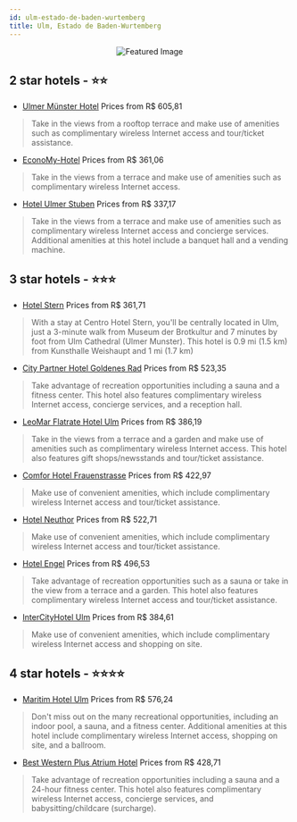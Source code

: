 ```yaml
---
id: ulm-estado-de-baden-wurtemberg
title: Ulm, Estado de Baden-Wurtemberg
---
```


<center><img src="https://i.travelapi.com/hotels/27000000/26500000/26493200/26493182/85bcf74c_z.jpg" alt="Featured Image" /></center>


##  2 star hotels - ⭐️⭐️

-    [Ulmer Münster Hotel](https://us.hurb.com/hotels/ulm/ulmer-munster-hotel-JNP-JP923580?cmp=18055) Prices from R$ 605,81
   > Take in the views from a rooftop terrace and make use of amenities such as complimentary wireless Internet access and tour/ticket assistance.
-    [EconoMy-Hotel](https://us.hurb.com/hotels/ulm/economy-hotel-JNP-JP919646?cmp=18055) Prices from R$ 361,06
   > Take in the views from a terrace and make use of amenities such as complimentary wireless Internet access.
-    [Hotel Ulmer Stuben](https://us.hurb.com/hotels/ulm/hotel-ulmer-stuben-JNP-JP715167?cmp=18055) Prices from R$ 337,17
   > Take in the views from a terrace and make use of amenities such as complimentary wireless Internet access and concierge services. Additional amenities at this hotel include a banquet hall and a vending machine.

##  3 star hotels - ⭐️⭐️⭐️

-    [Hotel Stern](https://us.hurb.com/hotels/ulm/hotel-stern-JNP-JP574117?cmp=18055) Prices from R$ 361,71
   > With a stay at Centro Hotel Stern, you'll be centrally located in Ulm, just a 3-minute walk from Museum der Brotkultur and 7 minutes by foot from Ulm Cathedral (Ulmer Munster). This hotel is 0.9 mi (1.5 km) from Kunsthalle Weishaupt and 1 mi (1.7 km)
-    [City Partner Hotel Goldenes Rad](https://us.hurb.com/hotels/ulm/city-partner-hotel-goldenes-rad-JNP-JP279907?cmp=18055) Prices from R$ 523,35
   > Take advantage of recreation opportunities including a sauna and a fitness center. This hotel also features complimentary wireless Internet access, concierge services, and a reception hall.
-    [LeoMar Flatrate Hotel Ulm](https://us.hurb.com/hotels/ulm/leomar-flatrate-hotel-ulm-JNP-JP664626?cmp=18055) Prices from R$ 386,19
   > Take in the views from a terrace and a garden and make use of amenities such as complimentary wireless Internet access. This hotel also features gift shops/newsstands and tour/ticket assistance.
-    [Comfor Hotel Frauenstrasse](https://us.hurb.com/hotels/ulm/comfor-hotel-frauenstrasse-JNP-JP761177?cmp=18055) Prices from R$ 422,97
   > Make use of convenient amenities, which include complimentary wireless Internet access and tour/ticket assistance.
-    [Hotel Neuthor](https://us.hurb.com/hotels/ulm/hotel-neuthor-JNP-JP140155?cmp=18055) Prices from R$ 522,71
   > Make use of convenient amenities, which include complimentary wireless Internet access and tour/ticket assistance.
-    [Hotel Engel](https://us.hurb.com/hotels/ulm/hotel-engel-JNP-JP748967?cmp=18055) Prices from R$ 496,53
   > Take advantage of recreation opportunities such as a sauna or take in the view from a terrace and a garden. This hotel also features complimentary wireless Internet access and tour/ticket assistance.
-    [InterCityHotel Ulm](https://us.hurb.com/hotels/ulm/intercityhotel-ulm-JNP-JP758774?cmp=18055) Prices from R$ 384,61
   > Make use of convenient amenities, which include complimentary wireless Internet access and shopping on site.

##  4 star hotels - ⭐️⭐️⭐️⭐️

-    [Maritim Hotel Ulm](https://us.hurb.com/hotels/ulm/maritim-hotel-ulm-JNP-JP770617?cmp=18055) Prices from R$ 576,24
   > Don't miss out on the many recreational opportunities, including an indoor pool, a sauna, and a fitness center. Additional amenities at this hotel include complimentary wireless Internet access, shopping on site, and a ballroom.
-    [Best Western Plus Atrium Hotel](https://us.hurb.com/hotels/ulm/best-western-plus-atrium-hotel-JNP-JP093263?cmp=18055) Prices from R$ 428,71
   > Take advantage of recreation opportunities including a sauna and a 24-hour fitness center. This hotel also features complimentary wireless Internet access, concierge services, and babysitting/childcare (surcharge).
